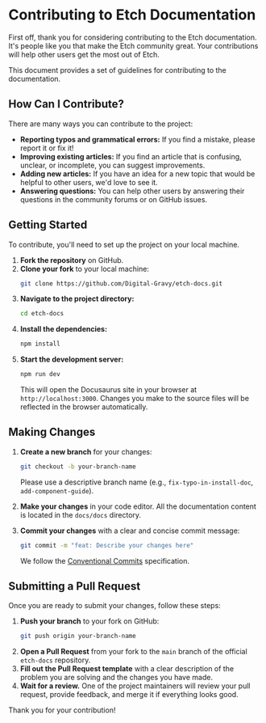# Contributing to Etch Documentation

First off, thank you for considering contributing to the Etch documentation. It's people like you that make the Etch community great. Your contributions will help other users get the most out of Etch.

This document provides a set of guidelines for contributing to the documentation.

## How Can I Contribute?

There are many ways you can contribute to the project:

*   **Reporting typos and grammatical errors:** If you find a mistake, please report it or fix it!
*   **Improving existing articles:** If you find an article that is confusing, unclear, or incomplete, you can suggest improvements.
*   **Adding new articles:** If you have an idea for a new topic that would be helpful to other users, we'd love to see it.
*   **Answering questions:** You can help other users by answering their questions in the community forums or on GitHub issues.

## Getting Started

To contribute, you'll need to set up the project on your local machine.

1.  **Fork the repository** on GitHub.
2.  **Clone your fork** to your local machine:
    ```bash
    git clone https://github.com/Digital-Gravy/etch-docs.git
    ```
3.  **Navigate to the project directory:**
    ```bash
    cd etch-docs
    ```
4.  **Install the dependencies:**
    ```bash
    npm install
    ```
5.  **Start the development server:**
    ```bash
    npm run dev
    ```
    This will open the Docusaurus site in your browser at `http://localhost:3000`. Changes you make to the source files will be reflected in the browser automatically.

## Making Changes

1.  **Create a new branch** for your changes:
    ```bash
    git checkout -b your-branch-name
    ```
    Please use a descriptive branch name (e.g., `fix-typo-in-install-doc`, `add-component-guide`).

2.  **Make your changes** in your code editor. All the documentation content is located in the `docs/docs` directory.

3.  **Commit your changes** with a clear and concise commit message:
    ```bash
    git commit -m "feat: Describe your changes here"
    ```
    We follow the [Conventional Commits](https://www.conventionalcommits.org/en/v1.0.0/) specification.

## Submitting a Pull Request

Once you are ready to submit your changes, follow these steps:

1.  **Push your branch** to your fork on GitHub:
    ```bash
    git push origin your-branch-name
    ```
2.  **Open a Pull Request** from your fork to the `main` branch of the official `etch-docs` repository.
3.  **Fill out the Pull Request template** with a clear description of the problem you are solving and the changes you have made.
4.  **Wait for a review.** One of the project maintainers will review your pull request, provide feedback, and merge it if everything looks good.

Thank you for your contribution!
